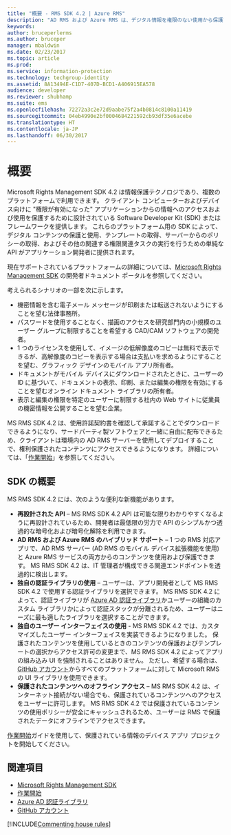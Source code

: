 ```yaml
---
title: "概要 - RMS SDK 4.2 | Azure RMS"
description: "AD RMS および Azure RMS は、デジタル情報を権限のない使用から保護するために役立つ情報保護テクノロジです。"
keywords: 
author: bruceperlerms
ms.author: bruceper
manager: mbaldwin
ms.date: 02/23/2017
ms.topic: article
ms.prod: 
ms.service: information-protection
ms.technology: techgroup-identity
ms.assetid: 8A13494E-C1D7-407D-BCD1-A406915EA578
audience: developer
ms.reviewer: shubhamp
ms.suite: ems
ms.openlocfilehash: 72272a3c2e72d9aabe75f2a4b0814c8100a11419
ms.sourcegitcommit: 04eb4990e2bf0004684221592cb93df35e6acebe
ms.translationtype: HT
ms.contentlocale: ja-JP
ms.lasthandoff: 06/30/2017
---
```

# <a name="overview"></a>概要

Microsoft Rights Management SDK 4.2 は情報保護テクノロジであり、複数のプラットフォームで利用できます。  クライアント コンピューターおよびデバイス向けに "権限が有効になった" アプリケーションからの情報へのアクセスおよび使用を保護するために設計されている Software Developer Kit (SDK) またはフレームワークを提供します。 これらのプラットフォーム用の SDK によって、デジタル コンテンツの保護と使用、テンプレートの取得、サーバーからのポリシーの取得、およびその他の関連する権限関連タスクの実行を行うための単純な API がアプリケーション開発者に提供されます。

現在サポートされているプラットフォームの詳細については、[Microsoft Rights Management SDK](active-directory-rights-management-services-multi-platform-thin-client-sdk-portal.md) の開発者ドキュメント ポータルを参照してください。

考えられるシナリオの一部を次に示します。

-   機密情報を含む電子メール メッセージが印刷または転送されないようにすることを望む法律事務所。
-   パスワードを使用することなく、描画のアクセスを研究部門内の小規模のユーザー グループに制限することを希望する CAD/CAM ソフトウェアの開発者。
-   1 つのライセンスを使用して、イメージの低解像度のコピーは無料で表示できるが、高解像度のコピーを表示する場合は支払いを求めるようにすることを望む、グラフィック デザインのモバイル アプリ所有者。
-   ドキュメントがモバイル デバイスにダウンロードされたときに、ユーザーの ID に基づいて、ドキュメントの表示、印刷、または編集の権限を有効にすることを望むオンライン ドキュメント ライブラリの所有者。
-   表示と編集の権限を特定のユーザーに制限する社内の Web サイトに従業員の機密情報を公開することを望む企業。

MS RMS SDK 4.2 は、使用許諾契約書を確認して承諾することでダウンロードできるようになり、サードパーティ製ソフトウェアと一緒に自由に配布できるため、クライアントは環境内の AD RMS サーバーを使用してデプロイすることで、権利保護されたコンテンツにアクセスできるようになります。 詳細については、「[作業開始](get-started.md)」を参照してください。

## <a name="sdk-highlights"></a>SDK の概要


MS RMS SDK 4.2 には、次のような便利な新機能があります。

-   **再設計された API** – MS RMS SDK 4.2 API は可能な限りわかりやすくなるように再設計されているため、開発者は最低限の労力で API のシンプルかつ透過的な暗号化および暗号化解除を利用できます。
-   **AD RMS および Azure RMS のハイブリッド サポート** – 1 つの RMS 対応アプリで、AD RMS サーバー (AD RMS のモバイル デバイス拡張機能を使用) と Azure RMS サービスの両方からのコンテンツを使用および保護できます。 MS RMS SDK 4.2 は、IT 管理者が構成できる関連エンドポイントを透過的に検出します。
-   **独自の認証ライブラリの使用** – ユーザーは、アプリ開発者として MS RMS SDK 4.2 で使用する認証ライブラリを選択できます。 MS RMS SDK 4.2 によって、認証ライブラリが [Azure AD 認証ライブラリ](https://msdn.microsoft.com/library/jj573266.aspx)かユーザーの組織のカスタム ライブラリかによって認証スタックが分離されるため、ユーザーはニーズに最も適したライブラリを選択することができます。
-   **独自のユーザー インターフェイスの使用** - MS RMS SDK 4.2 では、カスタマイズしたユーザー インターフェイスを実装できるようになりました。 保護されたコンテンツを使用しているときのコンテンツの保護およびテンプレートの選択からアクセス許可の変更まで、MS RMS SDK 4.2 によってアプリの組み込み UI を強制されることはありません。 ただし、希望する場合は、 [GitHub アカウント](https://github.com/AzureAD/)からすべてのプラットフォームに対して Microsoft RMS の UI ライブラリを使用できます。
-   **保護されたコンテンツへのオフライン アクセス** – MS RMS SDK 4.2 は、インターネット接続がない場合でも、保護されているコンテンツへのアクセスをユーザーに許可します。 MS RMS SDK 4.2 では保護されているコンテンツの使用ポリシーが安全にキャッシュされるため、ユーザーは RMS で保護されたデータにオフラインでアクセスできます。

[作業開始](get-started.md)ガイドを使用して、保護されている情報のデバイス アプリ プロジェクトを開始してください。

## <a name="related-topics"></a>関連項目

* [Microsoft Rights Management SDK](active-directory-rights-management-services-multi-platform-thin-client-sdk-portal.md)
* [作業開始](get-started.md)
* [Azure AD 認証ライブラリ](https://msdn.microsoft.com/en-us/library/jj573266.aspx)
* [GitHub アカウント](https://github.com/AzureAD/)

[!INCLUDE[Commenting house rules](../includes/houserules.md)]